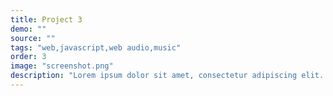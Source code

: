 ```yaml
---
title: Project 3
demo: ""
source: ""
tags: "web,javascript,web audio,music"
order: 3
image: "screenshot.png"
description: "Lorem ipsum dolor sit amet, consectetur adipiscing elit. Vivamus velit erat, efficitur ac nibh vitae, suscipit."
---
```

